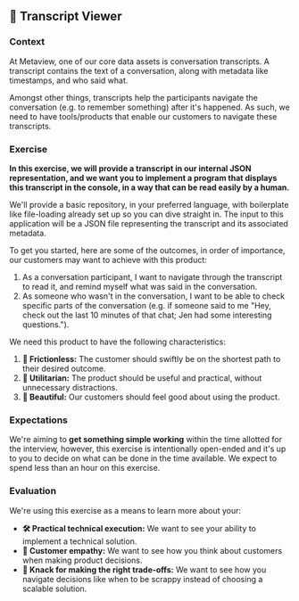 ## 📝 Transcript Viewer 

### Context

At Metaview, one of our core data assets is conversation transcripts. A transcript contains the text of a conversation, along with metadata like timestamps, and who said what.

Amongst other things, transcripts help the participants navigate the conversation (e.g. to remember something) after it's happened. As such, we need to have tools/products that enable our customers to navigate these transcripts.

### Exercise

**In this exercise, we will provide a transcript in our internal JSON representation, and we want you to implement a program that displays this transcript in the console, in a way that can be read easily by a human.**

We'll provide a basic repository, in your preferred language, with boilerplate like file-loading already set up so you can dive straight in. The input to this application will be a JSON file representing the transcript and its associated metadata.

To get you started, here are some of the outcomes, in order of importance, our customers may want to achieve with this product:

1. As a conversation participant, I want to navigate through the transcript to read it, and remind myself what was said in the conversation.
2. As someone who wasn't in the conversation, I want to be able to check specific parts of the conversation (e.g. if someone said to me "Hey, check out the last 10 minutes of that chat; Jen had some interesting questions.").

We need this product to have the following characteristics:

1. **🤗 Frictionless:** The customer should swiftly be on the shortest path to their desired outcome.
2. **🧰  Utilitarian:** The product should be useful and practical, without unnecessary distractions.
3. **🦋 Beautiful:** Our customers should feel good about using the product.

### Expectations

We're aiming to **get something simple working** within the time allotted for the interview, however, this exercise is intentionally open-ended and it's up to you to decide on what can be done in the time available. We expect to spend less than an hour on this exercise.

### Evaluation

We're using this exercise as a means to learn more about your:

- **🛠 Practical technical execution:** We want to see your ability to implement a technical solution.
- **💞 Customer empathy:** We want to see how you think about customers when making product decisions.
- **🚀 Knack for making the right trade-offs:** We want to see how you navigate decisions like when to be scrappy instead of choosing a scalable solution.
